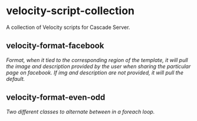 # velocity-script-collection
A collection of Velocity scripts for Cascade Server.

## velocity-format-facebook
*Format, when it tied to the corresponding region of the template, it will pull the image and description provided by the user when sharing the particular page on facebook. If img and description are not provided, it will pull the default.*

## velocity-format-even-odd
*Two different classes to alternate between in a foreach loop.*
